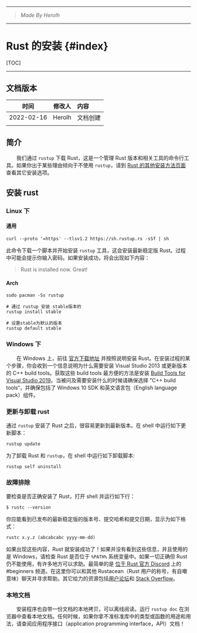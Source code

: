 ----------------------------------------------
> *Made By Herolh*
----------------------------------------------

# Rust 的安装 {#index}

[TOC]



 







--------------------------------------------

## 文档版本

|    时间    | 修改人 | 内容     |
| :--------: | :----: | :------- |
| 2022-02-16 | Herolh | 文档创建 |
|            |        |          |



## 简介

&emsp;&emsp;我们通过 `rustup` 下载 Rust，这是一个管理 Rust 版本和相关工具的命令行工具。如果你出于某些理由倾向于不使用 `rustup`，请到 [Rust 的其他安装方法页面](https://forge.rust-lang.org/infra/other-installation-methods.html) 查看其它安装选项。



## 安装 rust

### Linux 下

#### 通用

```shell
curl --proto '=https' --tlsv1.2 https://sh.rustup.rs -sSf | sh
```

此命令下载一个脚本并开始安装 `rustup` 工具，这会安装最新稳定版 Rust。过程中可能会提示你输入密码。如果安装成功，将会出现如下内容：

> Rust is installed now. Great!



#### Arch

```shell
sudo pacman -Ss rustup

# 通过 rustup 安装 stable版本的
rustup install stable

# 设置stable为默认的版本
rustup default stable
```



### Windows 下

&emsp;&emsp;在 Windows 上，前往 [官方下载地址](https://www.rust-lang.org/tools/install) 并按照说明安装 Rust。在安装过程的某个步骤，你会收到一个信息说明为什么需要安装 Visual Studio 2013 或更新版本的 C++ build tools。获取这些 build tools 最方便的方法是安装 [Build Tools for Visual Studio 2019](https://visualstudio.microsoft.com/visual-cpp-build-tools/)。当被问及需要安装什么的时候请确保选择 ”C++ build tools“，并确保包括了 Windows 10 SDK 和英文语言包（English language pack）组件。



### 更新与卸载 rust

通过 `rustup` 安装了 Rust 之后，很容易更新到最新版本。在 shell 中运行如下更新脚本：

```shell
rustup update
```

为了卸载 Rust 和 `rustup`，在 shell 中运行如下卸载脚本:

```shell
rustup self uninstall
```



### 故障排除

要检查是否正确安装了 Rust，打开 shell 并运行如下行：

```console
$ rustc --version
```

你应能看到已发布的最新稳定版的版本号、提交哈希和提交日期，显示为如下格式：

```text
rustc x.y.z (abcabcabc yyyy-mm-dd)
```

如果出现这些内容，Rust 就安装成功了！如果并没有看到这些信息，并且使用的是 Windows，请检查 Rust 是否位于 `%PATH%` 系统变量中。如果一切正确但 Rust 仍不能使用，有许多地方可以求助。最简单的是 [位于 Rust 官方 Discord](https://discord.gg/rust-lang) 上的 #beginners 频道。在这里你可以和其他 Rustacean（Rust 用户的称号，有自嘲意味）聊天并寻求帮助。其它给力的资源包括[用户论坛](https://users.rust-lang.org/)和 [Stack Overflow](https://stackoverflow.com/questions/tagged/rust)。



### 本地文档

&emsp;&emsp;安装程序也自带一份文档的本地拷贝，可以离线阅读。运行 `rustup doc` 在浏览器中查看本地文档。任何时候，如果你拿不准标准库中的类型或函数的用途和用法，请查阅应用程序接口（application programming interface，API）文档！